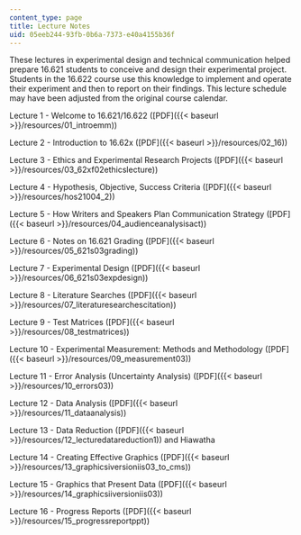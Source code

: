 ```yaml
---
content_type: page
title: Lecture Notes
uid: 05eeb244-93fb-0b6a-7373-e40a4155b36f
---
```


These lectures in experimental design and technical communication helped prepare 16.621 students to conceive and design their experimental project. Students in the 16.622 course use this knowledge to implement and operate their experiment and then to report on their findings. This lecture schedule may have been adjusted from the original course calendar.

Lecture 1 - Welcome to 16.621/16.622 ([PDF]({{< baseurl >}}/resources/01_introemm))

Lecture 2 - Introduction to 16.62x ([PDF]({{< baseurl >}}/resources/02_16))

Lecture 3 - Ethics and Experimental Research Projects ([PDF]({{< baseurl >}}/resources/03_62xf02ethicslecture))

Lecture 4 - Hypothesis, Objective, Success Criteria ([PDF]({{< baseurl >}}/resources/hos21004_2))

Lecture 5 - How Writers and Speakers Plan Communication Strategy ([PDF]({{< baseurl >}}/resources/04_audienceanalysisact))

Lecture 6 - Notes on 16.621 Grading ([PDF]({{< baseurl >}}/resources/05_621s03grading))

Lecture 7 - Experimental Design ([PDF]({{< baseurl >}}/resources/06_621s03expdesign))

Lecture 8 - Literature Searches ([PDF]({{< baseurl >}}/resources/07_literaturesearchescitation))

Lecture 9 - Test Matrices ([PDF]({{< baseurl >}}/resources/08_testmatrices))

Lecture 10 - Experimental Measurement: Methods and Methodology ([PDF]({{< baseurl >}}/resources/09_measurement03))

Lecture 11 - Error Analysis (Uncertainty Analysis) ([PDF]({{< baseurl >}}/resources/10_errors03))

Lecture 12 - Data Analysis ([PDF]({{< baseurl >}}/resources/11_dataanalysis))

Lecture 13 - Data Reduction ([PDF]({{< baseurl >}}/resources/12_lecturedatareduction1)) and Hiawatha

Lecture 14 - Creating Effective Graphics ([PDF]({{< baseurl >}}/resources/13_graphicsiversioniis03_to_cms))

Lecture 15 - Graphics that Present Data ([PDF]({{< baseurl >}}/resources/14_graphicsiiversioniis03))

Lecture 16 - Progress Reports ([PDF]({{< baseurl >}}/resources/15_progressreportppt))